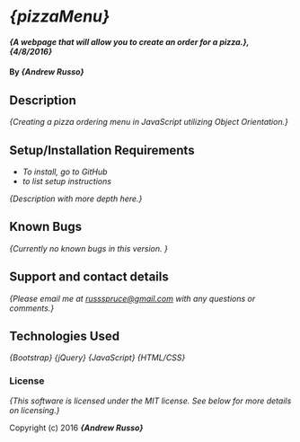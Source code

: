 # _{pizzaMenu}_

#### _{A webpage that will allow you to create an order for a pizza.}, {4/8/2016}_

#### By _**{Andrew Russo}**_

## Description

_{Creating a pizza ordering menu in JavaScript utilizing Object Orientation.}_

## Setup/Installation Requirements

* _To install, go to GitHub_
* _to list setup instructions_


_{Description with more depth here.}_

## Known Bugs

_{Currently no known bugs in this version. }_

## Support and contact details

_{Please email me at russspruce@gmail.com with any questions or comments.}_

## Technologies Used

_{Bootstrap}_
_{jQuery}_
_{JavaScript}_
_{HTML/CSS}_

### License

*{This software is licensed under the MIT license.  See below for more details on licensing.}*

Copyright (c) 2016 **_{Andrew Russo}_**
